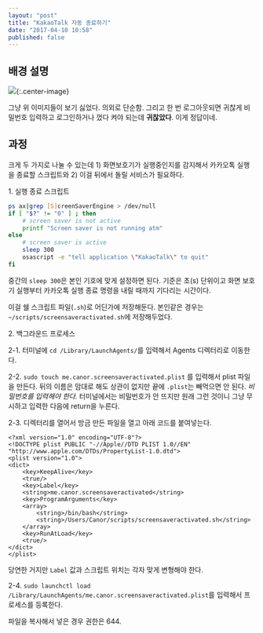 ```yaml
---
layout: "post"
title: "KakaoTalk 자동 종료하기"
date: "2017-04-10 10:58"
published: false
---
```


## 배경 설명

![](http://d.pr/i/tIJq+){:.center-image}

그냥 위 이미지들이 보기 싫었다. 의외로 단순함. 그리고 한 번 로그아웃되면 귀찮게 비밀번호 입력하고 로그인하거나 껐다 켜야 되는데 **귀찮았다**. 이게 정답이네.

## 과정

크게 두 가지로 나눌 수 있는데 1) 화면보호기가 실행중인지를 감지해서 카카오톡 실행을 종료할 스크립트와 2) 이걸 뒤에서 돌릴 서비스가 필요하다.

1\. 실행 종료 스크립트

```sh
ps ax|grep [S]creenSaverEngine > /dev/null
if [ "$?" != "0" ] ; then
    # screen saver is not active
    printf "Screen saver is not running atm"
else
    # screen saver is active
    sleep 300
    osascript -e "tell application \"KakaoTalk\" to quit"
fi
```

중간의 `sleep 300`은 본인 기호에 맞게 설정하면 된다. 기준은 초(s) 단위이고 화면 보호기 실행부터 카카오톡 실행 종료 명령을 내릴 때까지 기다리는 시간이다.

이걸 쉘 스크립트 파일(`.sh`)로 어딘가에 저장해둔다. 본인같은 경우는 `~/scripts/screensaveractivated.sh`에 저장해두었다.

2\. 백그라운드 프로세스

2-1\. 터미널에 `cd /Library/LaunchAgents/`를 입력해서 Agents 디렉터리로 이동한다.

2-2\. `sudo touch me.canor.screensaveractivated.plist` 를 입력해서 plist 파일을 만든다. 뒤의 이름은 맘대로 해도 상관이 없지만 끝에 `.plist`는 빼먹으면 안 된다. *비밀번호를 입력해야 한다.* 터미널에서는 비밀번호가 안 뜨지만 원래 그런 것이니 그냥 무시하고 입력한 다음에 return을 누른다.

2-3\. 디렉터리를 열어서 방금 만든 파일을 열고 아래 코드를 붙여넣는다.

```plist
<?xml version="1.0" encoding="UTF-8"?>
<!DOCTYPE plist PUBLIC "-//Apple//DTD PLIST 1.0//EN" "http://www.apple.com/DTDs/PropertyList-1.0.dtd">
<plist version="1.0">
<dict>
	<key>KeepAlive</key>
	<true/>
	<key>Label</key>
	<string>me.canor.screensaveractivated</string>
	<key>ProgramArguments</key>
	<array>
		<string>/bin/bash</string>
		<string>/Users/Canor/scripts/screensaveractivated.sh</string>
	</array>
	<key>RunAtLoad</key>
	<true/>
</dict>
</plist>
```

당연한 거지만 `Label` 값과 스크립트 위치는 각자 맞게 변형해야 한다.

2-4\. `sudo launchctl load /Library/LaunchAgents/me.canor.screensaveractivated.plist`를 입력해서 프로세스를 등록한다.

파일을 복사해서 넣은 경우 권한은 644.
